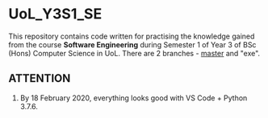 # UoL_Y3S1_SE

This repository contains code written for practising the knowledge gained from the course **Software Engineering** during Semester 1 of Year 3 of BSc (Hons) Computer Science in UoL. There are 2 branches - [master](https://github.com/ArvinZJC/UoL_Y3S1_SE) and "exe".

## ATTENTION

1. By 18 February 2020, everything looks good with VS Code + Python 3.7.6.